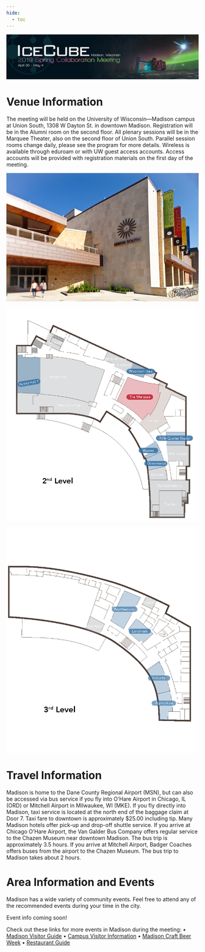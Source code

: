 ```yaml
---
hide:
  - toc
---
```


![2019 Spring Collaboration Meeting](CollabSpring2019_banner1.jpg)


# Venue Information

The meeting will be held on the University of Wisconsin—Madison campus at Union South, 1308 W Dayton St. in downtown Madison. Registration will be in the Alumni room on the second floor. All plenary sessions will be in the Marquee Theater, also on the second floor of Union South. Parallel session rooms change daily, please see the program for more details. Wireless is available through eduroam or with UW guest access accounts. Access accounts will be provided with registration materials on the first day of the meeting.

![ ](Union_South11_6805.jpeg)

![ ](U.South_Collab_Map_Page_1.png)

![ ](U.South_Collab_Map_Page_2.png)

# Travel Information

Madison is home to the Dane County Regional Airport (MSN), but can also be accessed via bus service if you fly into O’Hare Airport in Chicago, IL (ORD) or Mitchell Airport in Milwaukee, WI (MKE). If you fly directly into Madison, taxi service is located at the north end of the baggage claim at Door 7. Taxi fare to downtown is approximately $25.00 including tip. Many Madison hotels offer pick-up and drop-off shuttle service. If you arrive at Chicago O’Hare Airport, the Van Galder Bus Company offers regular service to the Chazen Museum near downtown Madison. The bus trip is approximately 3.5 hours. If you arrive at Mitchell Airport, Badger Coaches offers buses from the airport to the Chazen Museum. The bus trip to Madison takes about 2 hours.

# Area Information and Events

Madison has a wide variety of community events. Feel free to attend any of the recommended events during your time in the city. 

Event info coming soon!
 
Check out these links for more events in Madison during the meeting:
• [Madison Visitor Guide](https://mydigitalpublication.com/publication/?m=39908&l=1&p=&pn=#{%22issue_id%22:524167,%22page%22:0})
• [Campus Visitor Information](http://vip.wisc.edu/)
• [Madison Craft Beer Week](http://www.madbeerweek.com/)
• [Restaurant Guide](https://docushare.icecube.wisc.edu/dsweb/Get/Document-73490/IceCubeCollab_restaurants.pdf)